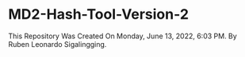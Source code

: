 # MD2-Hash-Tool-Version-2
This Repository Was Created On Monday, June 13, 2022, 6:03 PM. By Ruben Leonardo Sigalingging.
